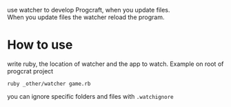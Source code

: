 use watcher to develop Progcraft, when you update files.  
When you update files the watcher reload the program. 

# How to use
write ruby, the location of watcher and the app to watch.
Example on root of progcrat project  
  
```
ruby _other/watcher game.rb
```

you can ignore specific folders and files with `.watchignore`